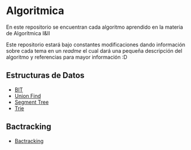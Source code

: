 # Algoritmica

En este repositorio se encuentran cada algoritmo aprendido en la materia de Algorítmica I&II

Este repositorio estará bajo constantes modificaciones dando información sobre cada tema en un *readme* el cual dará una pequeña descripción del algoritmo y referencias para mayor información :D


## Estructuras de Datos
-  [BIT](contenido/Estructura_de_datos/BIT)
-  [Union Find](https://github.com/PaulLandaeta/algoritmica2/tree/master/contenido/Estructura_de_datos/Union_Find)
-  [Segment Tree](https://github.com/PaulLandaeta/algoritmica2/tree/master/contenido/Estructura_de_datos/Segment_tree)
-  [Trie](https://github.com/PaulLandaeta/algoritmica2/tree/master/contenido/Estructura_de_datos/trie)


## Bactracking
-  [Bactracking](https://github.com/PaulLandaeta/algoritmica2/tree/master/contenido/Backtracking)
